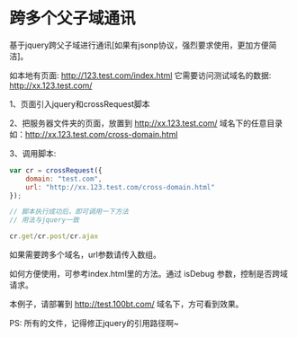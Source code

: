 # 跨多个父子域通讯

基于jquery跨父子域进行通讯[如果有jsonp协议，强烈要求使用，更加方便简洁]。

如本地有页面: http://123.test.com/index.html
它需要访问测试域名的数据: http://xx.123.test.com/

1、页面引入jquery和crossRequest脚本

2、把服务器文件夹的页面，放置到 http://xx.123.test.com/ 域名下的任意目录
如：http://xx.123.test.com/cross-domain.html

3、调用脚本:

``` javascript
var cr = crossRequest({
	domain: "test.com",
	url: "http://xx.123.test.com/cross-domain.html"
});

// 脚本执行成功后，即可调用一下方法
// 用法与jquery一致

cr.get/cr.post/cr.ajax  
```

如果需要跨多个域名，url参数请传入数组。

如何方便使用，可参考index.html里的方法。通过 isDebug 参数，控制是否跨域请求。

本例子，请部署到 http://test.100bt.com/ 域名下，方可看到效果。

PS: 所有的文件，记得修正jquery的引用路径啊~
